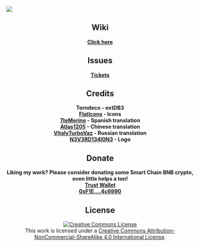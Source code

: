 <img align="center" src="https://www.dropbox.com/s/7c108klxo44ysac/Simple-Shops.png?raw=1">

<h2 align="center">Wiki</h2>
<p align="center">
  <b>
    <a href="https://northernimpulse.com/wiki#simple-shops">Click here</a>
  </b>
</p>

<h2 align="center">Issues</h2>
<p align="center">
  <b>
    <a href="https://github.com/Ppgtjmad/SimpleShops/issues">Tickets</a>
  </b>
</p>

<h2 align="center">Credits</h2>
<p align="center">
  <b>
    Torndeco - extDB3<br/>
    <a href="http://flaticons.net/" target="_blank">FlatIcons</a> - Icons<br/>
    <a href="https://github.com/TteMerino" target="_blank">TteMerino</a> - Spanish translation<br/>
    <a href="http://steamcommunity.com/profiles/76561198112435564/" target="_blank">Atlas1205</a> - Chinese translation<br/>
    <a href="https://forums.bohemia.net/profile/1166121-vitalyturbovaz/" target="_blank">VitalyTurboVaz</a> - Russian translation<br/>
    <a href="http://steamcommunity.com/profiles/76561198030800949/" target="_blank">N3V3RD134l0N3</a> - Logo
  </b>
</p>

<h2 align="center">Donate</h2>
<p align="center">
  <b>
    Liking my work? Please consider donating some Smart Chain BNB crypto, even little helps a ton!<br/>
	  <a href="https://link.trustwallet.com/send?coin=20000714&address=0xF1E4BbD02607273AAF401A8D541884b6DC4c6990" target="_blank">Trust Wallet</a><br/>
	  <a href="https://bscscan.com/address/0xF1E4BbD02607273AAF401A8D541884b6DC4c6990" target="_blank">0xF1E....4c6990</a>
  </b>
</p>

<h2 align="center">License</h2>
<p align="center">
  <a rel="license" href="http://creativecommons.org/licenses/by-nc-sa/4.0/"><img alt="Creative Commons License" style="border-width:0" src="https://i.creativecommons.org/l/by-nc-sa/4.0/88x31.png"/></a><br/>This work is licensed under a <a rel="license" href="http://creativecommons.org/licenses/by-nc-sa/4.0/">Creative Commons Attribution-NonCommercial-ShareAlike 4.0 International License</a>.
</p>
